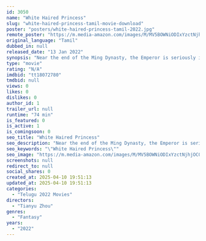 ```yaml
---
id: 3050
name: "White Haired Princess"
slug: "white-haired-princess-tamil-movie-download"
poster: "posters/white-haired-princess-tamil-2022.jpg"
remote_poster: "https://m.media-amazon.com/images/M/MV5BOWNiODIxYzctNjhjOC00MTIzLTljOTEtNmNjMTA3NDgxNzQ1XkEyXkFqcGdeQXVyMTQ5NjQ3MDk2._V1_SX300.jpg"
original_language: "Tamil"
dubbed_in: null
released_date: "13 Jan 2022"
synopsis: "Near the end of the Ming Dynasty, the Emperor is seriously ill and during these turbulent times, Eunuch Wei of the Eastern Depot tries to seize power. The Wudang Sect is ordered to bring the red pill to the Emperor to treat his il..."
type: "movie"
rating: "N/A"
imdbid: "tt18072780"
tmdbid: null
views: 0
likes: 0
dislikes: 0
author_id: 1
trailer_url: null
runtime: "74 min"
is_featured: 0
is_active: 1
is_comingsoon: 0
seo_title: "White Haired Princess"
seo_description: "Near the end of the Ming Dynasty, the Emperor is seriously ill and during these turbulent times, Eunuch Wei of the Eastern Depot tries to seize power. The Wudang Sect is ordered to bring the red pill to the Emperor to treat his il..."
seo_keywords: "\"White Haired Princess\""
seo_image: "https://m.media-amazon.com/images/M/MV5BOWNiODIxYzctNjhjOC00MTIzLTljOTEtNmNjMTA3NDgxNzQ1XkEyXkFqcGdeQXVyMTQ5NjQ3MDk2._V1_SX300.jpg"
screenshots: null
redirect_to: null
social_shares: 0
created_at: 2025-04-10 19:51:13
updated_at: 2025-04-10 19:51:13
categories:
  - "Telugu 2022 Movies"
directors:
  - "Tianyu Zhou"
genres:
  - "Fantasy"
years:
  - "2022"
---
```

